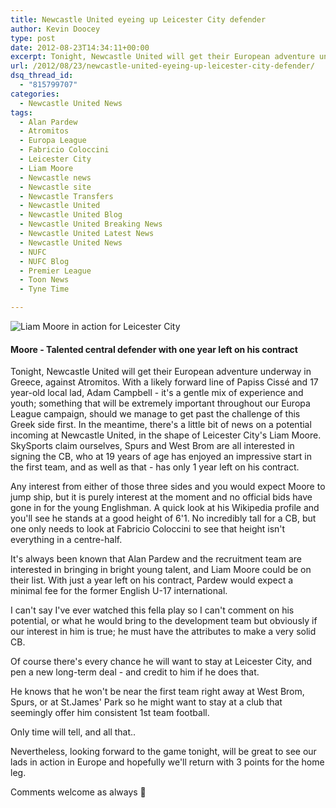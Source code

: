 ```yaml
---
title: Newcastle United eyeing up Leicester City defender
author: Kevin Doocey
type: post
date: 2012-08-23T14:34:11+00:00
excerpt: Tonight, Newcastle United will get their European adventure underway in Greece, against Atromitos. With a likely forward line of Papiss Cissé and 17 year-old local lad, Adam Campbell..
url: /2012/08/23/newcastle-united-eyeing-up-leicester-city-defender/
dsq_thread_id:
  - "815799707"
categories:
  - Newcastle United News
tags:
  - Alan Pardew
  - Atromitos
  - Europa League
  - Fabricio Coloccini
  - Leicester City
  - Liam Moore
  - Newcastle news
  - Newcastle site
  - Newcastle Transfers
  - Newcastle United
  - Newcastle United Blog
  - Newcastle United Breaking News
  - Newcastle United Latest News
  - Newcastle United News
  - NUFC
  - NUFC Blog
  - Premier League
  - Toon News
  - Tyne Time

---
```

![Liam Moore in action for Leicester City](https://www.tynetime.com/wp-content/uploads/2012/08/Liam-Moore-Leicester-City.jpg "Liam-Moore-Leicester-City")

#### Moore - Talented central defender with one year left on his contract

Tonight, Newcastle United will get their European adventure underway in Greece, against Atromitos. With a likely forward line of Papiss Cissé and 17 year-old local lad, Adam Campbell - it's a gentle mix of experience and youth; something that will be extremely important throughout our Europa League campaign, should we manage to get past the challenge of this Greek side first. In the meantime, there's a little bit of news on a potential incoming at Newcastle United, in the shape of Leicester City's Liam Moore. SkySports claim ourselves, Spurs and West Brom are all interested in signing the CB, who at 19 years of age has enjoyed an impressive start in the first team, and as well as that - has only 1 year left on his contract.

Any interest from either of those three sides and you would expect Moore to jump ship, but it is purely interest at the moment and no official bids have gone in for the young Englishman. A quick look at his Wikipedia profile and you'll see he stands at a good height of 6'1. No incredibly tall for a CB, but one only needs to look at Fabricio Coloccini to see that height isn't everything in a centre-half.

It's always been known that Alan Pardew and the recruitment team are interested in bringing in bright young talent, and Liam Moore could be on their list. With just a year left on his contract, Pardew would expect a minimal fee for the former English U-17 international.

I can't say I've ever watched this fella play so I can't comment on his potential, or what he would bring to the development team but obviously if our interest in him is true; he must have the attributes to make a very solid CB.

Of course there's every chance he will want to stay at Leicester City, and pen a new long-term deal - and credit to him if he does that.

He knows that he won't be near the first team right away at West Brom, Spurs, or at St.James' Park so he might want to stay at a club that seemingly offer him consistent 1st team football.

Only time will tell, and all that..

Nevertheless, looking forward to the game tonight, will be great to see our lads in action in Europe and hopefully we'll return with 3 points for the home leg.

Comments welcome as always 🙂
